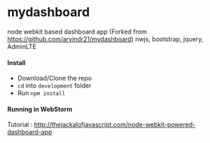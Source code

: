 mydashboard
===========

node webkit based dashboard app (Forked from https://github.com/arvindr21/mydashboard)
nwjs, bootstrap, jquery, AdminLTE

#### Install
- Download/Clone the repo
- `cd` into `development` folder
- Run `npm install`

#### Running in WebStorm

Tutorial :  http://thejackalofjavascript.com/node-webkit-powered-dashboard-app

